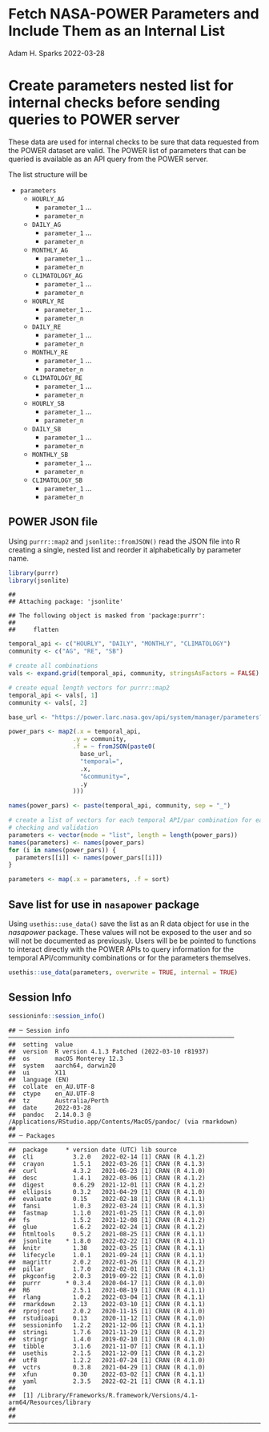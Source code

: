 Fetch NASA-POWER Parameters and Include Them as an Internal List
================
Adam H. Sparks
2022-03-28

# Create parameters nested list for internal checks before sending queries to POWER server

These data are used for internal checks to be sure that data requested
from the POWER dataset are valid. The POWER list of parameters that can
be queried is available as an API query from the POWER server.

The list structure will be

-   `parameters`
    -   `HOURLY_AG`
        -   `parameter_1` …
        -   `parameter_n`
    -   `DAILY_AG`
        -   `parameter_1` …
        -   `parameter_n`
    -   `MONTHLY_AG`
        -   `parameter_1` …
        -   `parameter_n`
    -   `CLIMATOLOGY_AG`
        -   `parameter_1` …
        -   `parameter_n`
    -   `HOURLY_RE`
        -   `parameter_1` …
        -   `parameter_n`
    -   `DAILY_RE`
        -   `parameter_1` …
        -   `parameter_n`
    -   `MONTHLY_RE`
        -   `parameter_1` …
        -   `parameter_n`
    -   `CLIMATOLOGY_RE`
        -   `parameter_1` …
        -   `parameter_n`
    -   `HOURLY_SB`
        -   `parameter_1` …
        -   `parameter_n`
    -   `DAILY_SB`
        -   `parameter_1` …
        -   `parameter_n`
    -   `MONTHLY_SB`
        -   `parameter_1` …
        -   `parameter_n`
    -   `CLIMATOLOGY_SB`
        -   `parameter_1` …
        -   `parameter_n`

## POWER JSON file

Using `purrr::map2` and `jsonlite::fromJSON()` read the JSON file into R
creating a single, nested list and reorder it alphabetically by
parameter name.

``` r
library(purrr)
library(jsonlite)
```

    ## 
    ## Attaching package: 'jsonlite'

    ## The following object is masked from 'package:purrr':
    ## 
    ##     flatten

``` r
temporal_api <- c("HOURLY", "DAILY", "MONTHLY", "CLIMATOLOGY")
community <- c("AG", "RE", "SB")

# create all combinations
vals <- expand.grid(temporal_api, community, stringsAsFactors = FALSE)

# create equal length vectors for purrr::map2
temporal_api <- vals[, 1]
community <- vals[, 2]

base_url <- "https://power.larc.nasa.gov/api/system/manager/parameters?"

power_pars <- map2(.x = temporal_api,
                  .y = community,
                  .f = ~ fromJSON(paste0(
                    base_url,
                    "temporal=",
                    .x,
                    "&community=",
                    .y
                  )))

names(power_pars) <- paste(temporal_api, community, sep = "_")

# create a list of vectors for each temporal API/par combination for easier
# checking and validation
parameters <- vector(mode = "list", length = length(power_pars))
names(parameters) <- names(power_pars)
for (i in names(power_pars)) {
  parameters[[i]] <- names(power_pars[[i]])
}

parameters <- map(.x = parameters, .f = sort)
```

## Save list for use in `nasapower` package

Using `usethis::use_data()` save the list as an R data object for use in
the *nasapower* package. These values will not be exposed to the user
and so will not be documented as previously. Users will be be pointed to
functions to interact directly with the POWER APIs to query information
for the temporal API/community combinations or for the parameters
themselves.

``` r
usethis::use_data(parameters, overwrite = TRUE, internal = TRUE)
```

## Session Info

``` r
sessioninfo::session_info()
```

    ## ─ Session info ───────────────────────────────────────────────────────────────
    ##  setting  value
    ##  version  R version 4.1.3 Patched (2022-03-10 r81937)
    ##  os       macOS Monterey 12.3
    ##  system   aarch64, darwin20
    ##  ui       X11
    ##  language (EN)
    ##  collate  en_AU.UTF-8
    ##  ctype    en_AU.UTF-8
    ##  tz       Australia/Perth
    ##  date     2022-03-28
    ##  pandoc   2.14.0.3 @ /Applications/RStudio.app/Contents/MacOS/pandoc/ (via rmarkdown)
    ## 
    ## ─ Packages ───────────────────────────────────────────────────────────────────
    ##  package     * version date (UTC) lib source
    ##  cli           3.2.0   2022-02-14 [1] CRAN (R 4.1.2)
    ##  crayon        1.5.1   2022-03-26 [1] CRAN (R 4.1.3)
    ##  curl          4.3.2   2021-06-23 [1] CRAN (R 4.1.0)
    ##  desc          1.4.1   2022-03-06 [1] CRAN (R 4.1.2)
    ##  digest        0.6.29  2021-12-01 [1] CRAN (R 4.1.2)
    ##  ellipsis      0.3.2   2021-04-29 [1] CRAN (R 4.1.0)
    ##  evaluate      0.15    2022-02-18 [1] CRAN (R 4.1.1)
    ##  fansi         1.0.3   2022-03-24 [1] CRAN (R 4.1.3)
    ##  fastmap       1.1.0   2021-01-25 [1] CRAN (R 4.1.0)
    ##  fs            1.5.2   2021-12-08 [1] CRAN (R 4.1.2)
    ##  glue          1.6.2   2022-02-24 [1] CRAN (R 4.1.2)
    ##  htmltools     0.5.2   2021-08-25 [1] CRAN (R 4.1.1)
    ##  jsonlite    * 1.8.0   2022-02-22 [1] CRAN (R 4.1.1)
    ##  knitr         1.38    2022-03-25 [1] CRAN (R 4.1.1)
    ##  lifecycle     1.0.1   2021-09-24 [1] CRAN (R 4.1.1)
    ##  magrittr      2.0.2   2022-01-26 [1] CRAN (R 4.1.2)
    ##  pillar        1.7.0   2022-02-01 [1] CRAN (R 4.1.1)
    ##  pkgconfig     2.0.3   2019-09-22 [1] CRAN (R 4.1.0)
    ##  purrr       * 0.3.4   2020-04-17 [1] CRAN (R 4.1.0)
    ##  R6            2.5.1   2021-08-19 [1] CRAN (R 4.1.1)
    ##  rlang         1.0.2   2022-03-04 [1] CRAN (R 4.1.1)
    ##  rmarkdown     2.13    2022-03-10 [1] CRAN (R 4.1.1)
    ##  rprojroot     2.0.2   2020-11-15 [1] CRAN (R 4.1.0)
    ##  rstudioapi    0.13    2020-11-12 [1] CRAN (R 4.1.0)
    ##  sessioninfo   1.2.2   2021-12-06 [1] CRAN (R 4.1.1)
    ##  stringi       1.7.6   2021-11-29 [1] CRAN (R 4.1.2)
    ##  stringr       1.4.0   2019-02-10 [1] CRAN (R 4.1.0)
    ##  tibble        3.1.6   2021-11-07 [1] CRAN (R 4.1.1)
    ##  usethis       2.1.5   2021-12-09 [1] CRAN (R 4.1.2)
    ##  utf8          1.2.2   2021-07-24 [1] CRAN (R 4.1.0)
    ##  vctrs         0.3.8   2021-04-29 [1] CRAN (R 4.1.0)
    ##  xfun          0.30    2022-03-02 [1] CRAN (R 4.1.1)
    ##  yaml          2.3.5   2022-02-21 [1] CRAN (R 4.1.1)
    ## 
    ##  [1] /Library/Frameworks/R.framework/Versions/4.1-arm64/Resources/library
    ## 
    ## ──────────────────────────────────────────────────────────────────────────────
